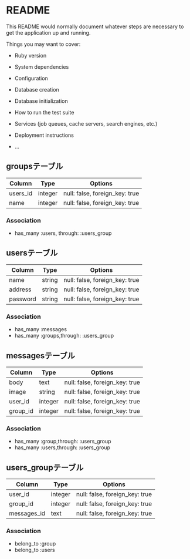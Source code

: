 # README

This README would normally document whatever steps are necessary to get the
application up and running.

Things you may want to cover:

* Ruby version

* System dependencies

* Configuration

* Database creation

* Database initialization

* How to run the test suite

* Services (job queues, cache servers, search engines, etc.)

* Deployment instructions

* ...


## groupsテーブル

|Column|Type|Options|
|------|----|-------|
|users_id|integer|null: false, foreign_key: true|
|name|integer|null: false, foreign_key: true|

### Association
- has_many :users, through: :users_group

## usersテーブル

|Column|Type|Options|
|------|----|-------|
|name|string|null: false, foreign_key: true|
|address|string|null: false, foreign_key: true|
|password|string|null: false, foreign_key: true|

### Association
- has_many :messages
- has_many :groups,through: :users_group

## messagesテーブル

|Column|Type|Options|
|------|----|-------|
|body|text|null: false, foreign_key: true|
|image|string|null: false, foreign_key: true|
|user_id|integer|null: false, foreign_key: true|
|group_id|integer|null: false, foreign_key: true|

### Association
- has_many :group,through: :users_group
- has_many :users,through: :users_group

## users_groupテーブル

|Column|Type|Options|
|------|----|-------|
|user_id|integer|null: false, foreign_key: true|
|group_id|integer|null: false, foreign_key: true|
|messages_id|text|null: false, foreign_key: true|

### Association
- belong_to :group
- belong_to :users
